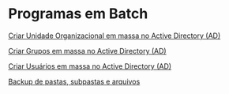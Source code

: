# Programas em Batch

<a href="https://github.com/3dinvein/Programas-em-Batch/tree/main/CRIAR-OUs-EM-MASSA">Criar Unidade Organizacional em massa no Active Directory (AD)</a>

<a href="https://github.com/3dinvein/Programas-em-Batch/tree/main/CRIAR-GRUPOS-EM-MASSA">Criar Grupos em massa no Active Directory (AD)</a>

<a href="https://github.com/3dinvein/Programas-em-Batch/tree/main/CRIAR-USUARIOS-EM-MASSA">Criar Usuários em massa no Active Directory (AD)</a>

<a href="https://github.com/3dinvein/Programas-em-Batch/tree/main/BACKUP">Backup de pastas, subpastas e arquivos</a>
